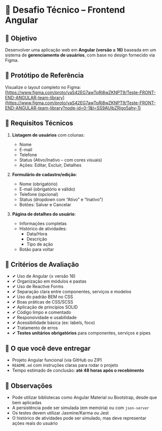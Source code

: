 # 🧪 Desafio Técnico – Frontend Angular

## 🎯 Objetivo
Desenvolver uma aplicação web em **Angular (versão ≥ 16)** baseada em um sistema de **gerenciamento de usuários**, com base no design fornecido via Figma.

## 🔗 Protótipo de Referência
Visualize o layout completo no Figma:  
[https://www.figma.com/proto/yaS42EG7awTpRj8wZKNPT9/Teste-FRONT-END-ANGULAR-team-library](https://www.figma.com/proto/yaS42EG7awTpRj8wZKNPT9/Teste-FRONT-END-ANGULAR-team-library?node-id=0-1&t=SS9AUlbZRigo5ahy-1)

## 🔧 Requisitos Técnicos

1. **Listagem de usuários** com colunas:
   - Nome
   - E-mail
   - Telefone
   - Status (Ativo/Inativo – com cores visuais)
   - Ações: Editar, Excluir, Detalhes

2. **Formulário de cadastro/edição**:
   - Nome (obrigatório)
   - E-mail (obrigatório e válido)
   - Telefone (opcional)
   - Status (dropdown com “Ativo” e “Inativo”)
   - Botões: Salvar e Cancelar

3. **Página de detalhes do usuário**:
   - Informações completas
   - Histórico de atividades:
     - Data/Hora
     - Descrição
     - Tipo de ação
   - Botão para voltar

## 🧠 Critérios de Avaliação

- ✔ Uso de Angular (≥ versão 16)
- ✔ Organização em módulos e pastas
- ✔ Uso de Reactive Forms
- ✔ Separação clara entre componentes, serviços e modelos
- ✔ Uso do padrão BEM no CSS
- ✔ Boas práticas de CSS/SCSS
- ✔ Aplicação de princípios SOLID
- ✔ Código limpo e comentado
- ✔ Responsividade e usabilidade
- ✔ Acessibilidade básica (ex: labels, foco)
- ✔ Tratamento de erros
- ✔ **Testes unitários obrigatórios** para componentes, serviços e pipes

## 💼 O que você deve entregar

- Projeto Angular funcional (via GitHub ou ZIP)
- `README.md` com instruções claras para rodar o projeto
- Tempo estimado de conclusão: **até 48 horas após o recebimento**

## 📎 Observações

- Pode utilizar bibliotecas como Angular Material ou Bootstrap, desde que bem aplicadas
- A persistência pode ser simulada (em memória) ou com `json-server`
- Os testes devem utilizar Jasmine/Karma ou Jest
- O histórico de atividades pode ser simulado, mas deve representar ações reais do usuário
